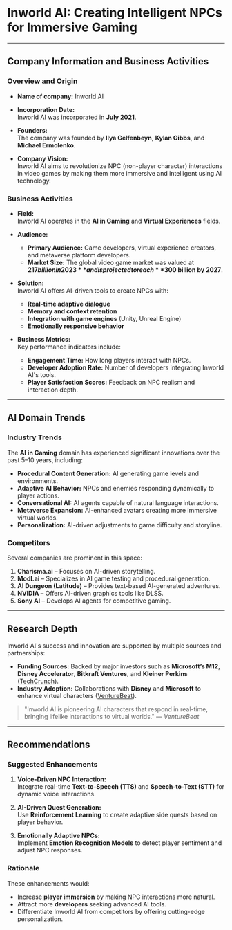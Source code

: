 # Inworld AI: Creating Intelligent NPCs for Immersive Gaming

---

## Company Information and Business Activities

### Overview and Origin

* **Name of company:** Inworld AI

* **Incorporation Date:**  
  Inworld AI was incorporated in **July 2021**.

* **Founders:**  
  The company was founded by **Ilya Gelfenbeyn**, **Kylan Gibbs**, and **Michael Ermolenko**.

* **Company Vision:**  
  Inworld AI aims to revolutionize NPC (non-player character) interactions in video games by making them more immersive and intelligent using AI technology.

### Business Activities

* **Field:**  
  Inworld AI operates in the **AI in Gaming** and **Virtual Experiences** fields.

* **Audience:**  
  - **Primary Audience:** Game developers, virtual experience creators, and metaverse platform developers.
  - **Market Size:** The global video game market was valued at **$217 billion in 2023** and is projected to reach **$300 billion by 2027**.

* **Solution:**  
  Inworld AI offers AI-driven tools to create NPCs with:
  - **Real-time adaptive dialogue**
  - **Memory and context retention**
  - **Integration with game engines** (Unity, Unreal Engine)
  - **Emotionally responsive behavior**

* **Business Metrics:**  
  Key performance indicators include:
  - **Engagement Time:** How long players interact with NPCs.
  - **Developer Adoption Rate:** Number of developers integrating Inworld AI's tools.
  - **Player Satisfaction Scores:** Feedback on NPC realism and interaction depth.

---

## AI Domain Trends

### Industry Trends

The **AI in Gaming** domain has experienced significant innovations over the past 5–10 years, including:

- **Procedural Content Generation:** AI generating game levels and environments.
- **Adaptive AI Behavior:** NPCs and enemies responding dynamically to player actions.
- **Conversational AI:** AI agents capable of natural language interactions.
- **Metaverse Expansion:** AI-enhanced avatars creating more immersive virtual worlds.
- **Personalization:** AI-driven adjustments to game difficulty and storyline.

### Competitors

Several companies are prominent in this space:

1. **Charisma.ai** – Focuses on AI-driven storytelling.
2. **Modl.ai** – Specializes in AI game testing and procedural generation.
3. **AI Dungeon (Latitude)** – Provides text-based AI-generated adventures.
4. **NVIDIA** – Offers AI-driven graphics tools like DLSS.
5. **Sony AI** – Develops AI agents for competitive gaming.

---

## Research Depth

Inworld AI's success and innovation are supported by multiple sources and partnerships:

- **Funding Sources:** Backed by major investors such as **Microsoft’s M12**, **Disney Accelerator**, **Bitkraft Ventures**, and **Kleiner Perkins** ([TechCrunch](https://techcrunch.com/2022/08/23/inworld-ai-raises-50m/)).
- **Industry Adoption:** Collaborations with **Disney** and **Microsoft** to enhance virtual characters ([VentureBeat](https://venturebeat.com/games/inworld-ai-raises-50m-for-npcs-in-metaverse-and-games/)).

> "Inworld AI is pioneering AI characters that respond in real-time, bringing lifelike interactions to virtual worlds." — *VentureBeat*

---

## Recommendations

### Suggested Enhancements

1. **Voice-Driven NPC Interaction:**  
   Integrate real-time **Text-to-Speech (TTS)** and **Speech-to-Text (STT)** for dynamic voice interactions.

2. **AI-Driven Quest Generation:**  
   Use **Reinforcement Learning** to create adaptive side quests based on player behavior.

3. **Emotionally Adaptive NPCs:**  
   Implement **Emotion Recognition Models** to detect player sentiment and adjust NPC responses.

### Rationale

These enhancements would:
- Increase **player immersion** by making NPC interactions more natural.
- Attract more **developers** seeking advanced AI tools.
- Differentiate Inworld AI from competitors by offering cutting-edge personalization.